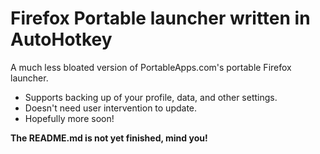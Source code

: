 # Firefox Portable launcher written in AutoHotkey
A much less bloated version of PortableApps.com's portable Firefox launcher.

* Supports backing up of your profile, data, and other settings.
* Doesn't need user intervention to update.
* Hopefully more soon!

**The README.md is not yet finished, mind you!**
